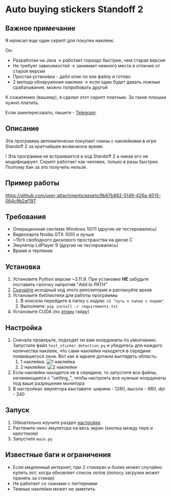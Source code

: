 # Auto buying stickers Standoff 2

## Важное примечание
Я написал еще один скрипт для покупки наклеек.

Он:
- Разработан на Java → работает гораздо быстрее, чем старая версия
- Не требует зависимостей → занимает немного места в отличие от старой версии
- Простая установка - дабл клик по exe файлу и готово
- 2 метода обнаружения наклеек → если один будет давать ложные срабатывания, можно попробовать другой

К сожалению (вашему), я сделал этот скрипт платным. За такие плюшки нужно платить.

Если заинтересовало, пишите - [Telegram](https://t.me/leo_proger).

## Описание

Эта программа автоматически покупает скины с наклейками в игре Standoff 2 за кратчайшее возможное время.

! Эта программа не встраивается в код Standoff 2 и никак его не модифицирует. Скрипт работает как человек,
только в разы быстрее. Поэтому бан за это получить нельзя.

## Пример работы

https://github.com/user-attachments/assets/9b67b882-5149-426a-8515-064c9b2af197

## Требования

- Операционная система Windows 10/11 (другие не тестировались)
- Видеокарта Nvidia GTX 1050 и лучше
- ~15гб свободного дискового пространства на диске C
- Эмулятор LdPlayer 9 (другие не тестировались)
- Время и терпение

## Установка

1. Установите Python версии ~3.11.9. При установке **НЕ** забудьте поставить галочку напротив "Add to PATH"
2. [Скачайте](https://github.com/Leo-Proger/Auto-buying-stickers-Standoff-2/archive/refs/heads/master.zip) исходный код
   этого репозитория и распакуйте архив
3. Установите библиотеки для работы программы
    1. В консоли перейдите в папку с кодом: `cd "путь к папке с кодом"`
    2. Выполните: `pip install -r requirements.txt`
4. Установите CUDA (по [этому](https://github.com/leo-proger/OpenCV-CUDA-installation-in-Russian) гайду)

## Настройка

1. Сначала проверьте, подходят ли вам координаты по умолчанию. Запустите файл `test_sticker_detection.py` и убедитесь
   для каждого количества наклеек, что сами наклейки находятся в середине появившегося окна. Вот как в идеале должна
   выглядеть область:
   1. 1 наклейка: ![1 наклейка](https://github.com/user-attachments/assets/02c8d93b-8435-4d8f-8994-05053f840f79)
   2. 2 наклейки: ![2 наклейки](https://github.com/user-attachments/assets/b897a537-69a1-49dd-b4ac-711d0715a303)
3. Если наклейки находятся не в середине, то запустите все файлы, начинающиеся с "setting_", чтобы настроить все нужные
   координаты под ваше разрешение монитора
4. В настройках эмулятора выставите: ширина - 1280, высота - 980, dpi - 240

## Запуск

1. Обязательно изучите раздел [настройки](#настройка)
2. Растяните окно эмулятора на весь экран (кнопка между тире и крестиком)
3. Запустите `main.py`

## Известные баги и ограничения

- Если медленный интернет, при 2 стикерах и более может случайно купить лот, когда обновляет список лотов (полосу
  загрузки может принять за стикер)
- Не работает со скинами с паттернами
- Темные наклейки может не заметить
